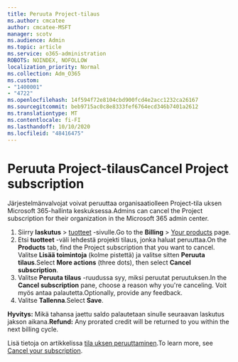 ```yaml
---
title: Peruuta Project-tilaus
ms.author: cmcatee
author: cmcatee-MSFT
manager: scotv
ms.audience: Admin
ms.topic: article
ms.service: o365-administration
ROBOTS: NOINDEX, NOFOLLOW
localization_priority: Normal
ms.collection: Adm_O365
ms.custom:
- "1400001"
- "4722"
ms.openlocfilehash: 14f594f72e8104cbd900fcd4e2acc1232ca26167
ms.sourcegitcommit: beb9715ac0c8e8333fef6764ecd346b7401a2612
ms.translationtype: MT
ms.contentlocale: fi-FI
ms.lasthandoff: 10/10/2020
ms.locfileid: "48416475"
---
```

# <a name="cancel-project-subscription"></a><span data-ttu-id="35415-102">Peruuta Project-tilaus</span><span class="sxs-lookup"><span data-stu-id="35415-102">Cancel Project subscription</span></span>

<span data-ttu-id="35415-103">Järjestelmänvalvojat voivat peruuttaa organisaatiolleen Project-tila uksen Microsoft 365-hallinta keskuksessa.</span><span class="sxs-lookup"><span data-stu-id="35415-103">Admins can cancel the Project subscription for their organization in the Microsoft 365 admin center.</span></span>

1. <span data-ttu-id="35415-104">Siirry **laskutus** \> [tuotteet](https://go.microsoft.com/fwlink/p/?linkid=842054) -sivulle.</span><span class="sxs-lookup"><span data-stu-id="35415-104">Go to the **Billing** \> [Your products](https://go.microsoft.com/fwlink/p/?linkid=842054) page.</span></span>
2. <span data-ttu-id="35415-105">Etsi **tuotteet** -väli lehdestä projekti tilaus, jonka haluat peruuttaa.</span><span class="sxs-lookup"><span data-stu-id="35415-105">On the **Products** tab, find the Project subscription that you want to cancel.</span></span> <span data-ttu-id="35415-106">Valitse **Lisää toimintoja** (kolme pistettä) ja valitse sitten **Peruuta tilaus**.</span><span class="sxs-lookup"><span data-stu-id="35415-106">Select **More actions** (three dots), then select **Cancel subscription**.</span></span>
3. <span data-ttu-id="35415-107">Valitse **Peruuta tilaus** -ruudussa syy, miksi peruutat peruutuksen.</span><span class="sxs-lookup"><span data-stu-id="35415-107">In the **Cancel subscription** pane, choose a reason why you're canceling.</span></span> <span data-ttu-id="35415-108">Voit myös antaa palautetta.</span><span class="sxs-lookup"><span data-stu-id="35415-108">Optionally, provide any feedback.</span></span>
4. <span data-ttu-id="35415-109">Valitse **Tallenna**.</span><span class="sxs-lookup"><span data-stu-id="35415-109">Select **Save**.</span></span>

<span data-ttu-id="35415-110">**Hyvitys:** Mikä tahansa jaettu saldo palautetaan sinulle seuraavan laskutus jakson aikana.</span><span class="sxs-lookup"><span data-stu-id="35415-110">**Refund:** Any prorated credit will be returned to you within the next billing cycle.</span></span>

<span data-ttu-id="35415-111">Lisä tietoja on artikkelissa [tila uksen peruuttaminen](https://docs.microsoft.com/microsoft-365/commerce/subscriptions/cancel-your-subscription).</span><span class="sxs-lookup"><span data-stu-id="35415-111">To learn more, see [Cancel your subscription](https://docs.microsoft.com/microsoft-365/commerce/subscriptions/cancel-your-subscription).</span></span>